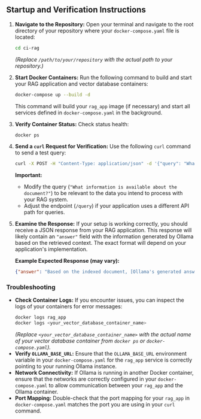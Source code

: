 ## Startup and Verification Instructions

1.  **Navigate to the Repository:**
    Open your terminal and navigate to the root directory of your repository where your `docker-compose.yaml` file is located:

    ```bash
    cd ci-rag
    ```

    *(Replace `/path/to/your/repository` with the actual path to your repository.)*

2.  **Start Docker Containers:**
    Run the following command to build and start your RAG application and vector database containers:

    ```bash
    docker-compose up --build -d
    ```

    This command will build your `rag_app` image (if necessary) and start all services defined in `docker-compose.yaml` in the background.

3.  **Verify Container Status:**
    Check status health:

    ```bash
    docker ps
    ```

4.  **Send a `curl` Request for Verification:**
    Use the following `curl` command to send a test query:

    ```bash
    curl -X POST -H "Content-Type: application/json" -d '{"query": "What is the capital of Australia?"}' http://localhost:8000/query
    ```

    **Important:**
    * Modify the query (`"What information is available about the document?"`) to be relevant to the data you intend to process with your RAG system.
    * Adjust the endpoint (`/query`) if your application uses a different API path for queries.

5.  **Examine the Response:**
    If your setup is working correctly, you should receive a JSON response from your RAG application. This response will likely contain an `"answer"` field with the information generated by Ollama based on the retrieved context. The exact format will depend on your application's implementation.

    **Example Expected Response (may vary):**

    ```json
    {"answer": "Based on the indexed document, [Ollama's generated answer based on the retrieved context from Qdrant]."}
    ```

### Troubleshooting

* **Check Container Logs:** If you encounter issues, you can inspect the logs of your containers for error messages:
    ```bash
    docker logs rag_app
    docker logs <your_vector_database_container_name>
    ```
    *(Replace `<your_vector_database_container_name>` with the actual name of your vector database container from `docker ps` or `docker-compose.yaml`).*
* **Verify `OLLAMA_BASE_URL`:** Ensure that the `OLLAMA_BASE_URL` environment variable in your `docker-compose.yaml` for the `rag_app` service is correctly pointing to your running Ollama instance.
* **Network Connectivity:** If Ollama is running in another Docker container, ensure that the networks are correctly configured in your `docker-compose.yaml` to allow communication between your `rag_app` and the Ollama container.
* **Port Mapping:** Double-check that the port mapping for your `rag_app` in `docker-compose.yaml` matches the port you are using in your `curl` command.
